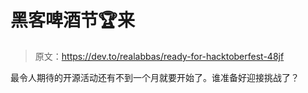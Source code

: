# 黑客啤酒节🏆来

> 原文：<https://dev.to/realabbas/ready-for-hacktoberfest-48jf>

最令人期待的开源活动还有不到一个月就要开始了。谁准备好迎接挑战了？